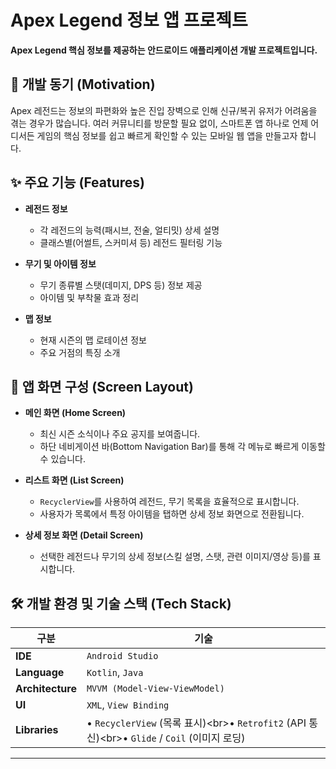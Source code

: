 # Apex Legend 정보 앱 프로젝트

**Apex Legend 핵심 정보를 제공하는 안드로이드 애플리케이션 개발 프로젝트입니다.**

## 📌 개발 동기 (Motivation)

Apex 레전드는 정보의 파편화와 높은 진입 장벽으로 인해 신규/복귀 유저가 어려움을 겪는 경우가 많습니다. 여러 커뮤니티를 방문할 필요 없이, 스마트폰 앱 하나로 언제 어디서든 게임의 핵심 정보를 쉽고 빠르게 확인할 수 있는 모바일 웹 앱을 만들고자 합니다.

## ✨ 주요 기능 (Features)

  * **레전드 정보**

      * 각 레전드의 능력(패시브, 전술, 얼티밋) 상세 설명
      * 클래스별(어썰트, 스커미셔 등) 레전드 필터링 기능

  * **무기 및 아이템 정보**

      * 무기 종류별 스탯(데미지, DPS 등) 정보 제공
      * 아이템 및 부착물 효과 정리

  * **맵 정보**

      * 현재 시즌의 맵 로테이션 정보
      * 주요 거점의 특징 소개

## 📱 앱 화면 구성 (Screen Layout)

  * **메인 화면 (Home Screen)**

      * 최신 시즌 소식이나 주요 공지를 보여줍니다.
      * 하단 네비게이션 바(Bottom Navigation Bar)를 통해 각 메뉴로 빠르게 이동할 수 있습니다.

  * **리스트 화면 (List Screen)**

      * `RecyclerView`를 사용하여 레전드, 무기 목록을 효율적으로 표시합니다.
      * 사용자가 목록에서 특정 아이템을 탭하면 상세 정보 화면으로 전환됩니다.

  * **상세 정보 화면 (Detail Screen)**

      * 선택한 레전드나 무기의 상세 정보(스킬 설명, 스탯, 관련 이미지/영상 등)를 표시합니다.

## 🛠️ 개발 환경 및 기술 스택 (Tech Stack)

| 구분 | 기술 |
|---|---|
| **IDE** | `Android Studio` |
| **Language** | `Kotlin`, `Java` |
| **Architecture** | `MVVM (Model-View-ViewModel)` |
| **UI** | `XML`, `View Binding` |
| **Libraries** | • `RecyclerView` (목록 표시)\<br\>• `Retrofit2` (API 통신)\<br\>• `Glide` / `Coil` (이미지 로딩) |

-----
